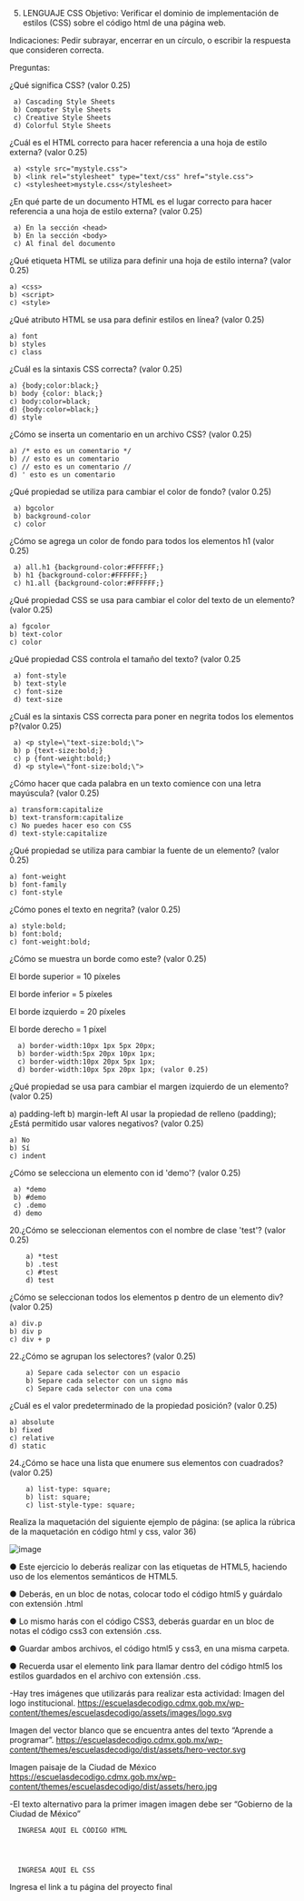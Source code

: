 5. LENGUAJE CSS
Objetivo: Verificar el dominio de implementación de estilos (CSS) sobre el código html de una página web.

Indicaciones: Pedir subrayar, encerrar en un círculo, o escribir la respuesta que consideren correcta.

Preguntas:

¿Qué significa CSS? (valor 0.25)

     a) Cascading Style Sheets
     b) Computer Style Sheets
     c) Creative Style Sheets
     d) Colorful Style Sheets
   
¿Cuál es el HTML correcto para hacer referencia a una hoja de estilo externa? (valor 0.25)

     a) <style src="mystyle.css">
     b) <link rel="stylesheet" type="text/css" href="style.css">
     c) <stylesheet>mystyle.css</stylesheet>
  
¿En qué parte de un documento HTML es el lugar correcto para hacer referencia a una hoja de estilo externa? (valor 0.25)

     a) En la sección <head>
     b) En la sección <body>
     c) Al final del documento
  
¿Qué etiqueta HTML se utiliza para definir una hoja de estilo interna? (valor 0.25)

    a) <css>
    b) <script>
    c) <style>
  
¿Qué atributo HTML se usa para definir estilos en línea? (valor 0.25)

    a) font
    b) styles
    c) class
  
¿Cuál es la sintaxis CSS correcta? (valor 0.25)

    a) {body;color:black;}
    b) body {color: black;}
    c) body:color=black;
    d) {body:color=black;}
    d) style
  
¿Cómo se inserta un comentario en un archivo CSS? (valor 0.25)

    a) /* esto es un comentario */
    b) // esto es un comentario
    c) // esto es un comentario //
    d) ' esto es un comentario
  
¿Qué propiedad se utiliza para cambiar el color de fondo? (valor 0.25)

     a) bgcolor
     b) background-color
     c) color
   
¿Cómo se agrega un color de fondo para todos los elementos h1 (valor 0.25)

     a) all.h1 {background-color:#FFFFFF;}
     b) h1 {background-color:#FFFFFF;}
     c) h1.all {background-color:#FFFFFF;}

¿Qué propiedad CSS se usa para cambiar el color del texto de un elemento? (valor 0.25)

    a) fgcolor
    b) text-color
    c) color
  
¿Qué propiedad CSS controla el tamaño del texto? (valor 0.25

     a) font-style
     b) text-style
     c) font-size
     d) text-size
 
¿Cuál es la sintaxis CSS correcta para poner en negrita todos los elementos p?(valor 0.25)

     a) <p style=\"text-size:bold;\">
     b) p {text-size:bold;}
     c) p {font-weight:bold;}
     d) <p style=\"font-size:bold;\">
   
¿Cómo hacer que cada palabra en un texto comience con una letra mayúscula? (valor 0.25)

    a) transform:capitalize
    b) text-transform:capitalize
    c) No puedes hacer eso con CSS
    d) text-style:capitalize
  
¿Qué propiedad se utiliza para cambiar la fuente de un elemento? (valor 0.25)

    a) font-weight
    b) font-family
    c) font-style
  
¿Cómo pones el texto en negrita? (valor 0.25)

    a) style:bold;
    b) font:bold;
    c) font-weight:bold;
  
¿Cómo se muestra un borde como este? (valor 0.25)

El borde superior = 10 píxeles

El borde inferior = 5 píxeles

El borde izquierdo = 20 píxeles

El borde derecho = 1 píxel

      a) border-width:10px 1px 5px 20px;
      b) border-width:5px 20px 10px 1px;
      c) border-width:10px 20px 5px 1px;
      d) border-width:10px 5px 20px 1px; (valor 0.25)
      
¿Qué propiedad se usa para cambiar el margen izquierdo de un elemento? (valor 0.25)

  a) padding-left
  b) margin-left
Al usar la propiedad de relleno (padding); ¿Está permitido usar valores negativos? (valor 0.25)

    a) No
    b) Sí
    c) indent
    
¿Cómo se selecciona un elemento con id 'demo'? (valor 0.25)

     a) *demo
     b) #demo
     c) .demo
     d) demo
   
20.¿Cómo se seleccionan elementos con el nombre de clase 'test'? (valor 0.25)

        a) *test
        b) .test
        c) #test
        d) test
¿Cómo se seleccionan todos los elementos p dentro de un elemento div? (valor 0.25)

    a) div.p
    b) div p
    c) div + p
22.¿Cómo se agrupan los selectores? (valor 0.25)

        a) Separe cada selector con un espacio
        b) Separe cada selector con un signo más
        c) Separe cada selector con una coma
¿Cuál es el valor predeterminado de la propiedad posición? (valor 0.25)

    a) absolute
    b) fixed
    c) relative
    d) static
24.¿Cómo se hace una lista que enumere sus elementos con cuadrados? (valor 0.25)

        a) list-type: square;
        b) list: square;
        c) list-style-type: square;
Realiza la maquetación del siguiente ejemplo de página: (se aplica la rúbrica de la maquetación en código html y css, valor 36)

![image](https://user-images.githubusercontent.com/101203533/166943891-54301898-e329-4618-91aa-23abf33bc29b.png)

● Este ejercicio lo deberás realizar con las etiquetas de HTML5, haciendo uso de los elementos semánticos de HTML5.

● Deberás, en un bloc de notas, colocar todo el código html5 y guárdalo con extensión .html

● Lo mismo harás con el código CSS3, deberás guardar en un bloc de notas el código css3 con extensión .css.

● Guardar ambos archivos, el código html5 y css3, en una misma carpeta.

● Recuerda usar el elemento link para llamar dentro del código html5 los estilos guardados en el archivo con extensión .css.

-Hay tres imágenes que utilizarás para realizar esta actividad: Imagen del logo institucional. https://escuelasdecodigo.cdmx.gob.mx/wp-content/themes/escuelasdecodigo/assets/images/logo.svg

Imagen del vector blanco que se encuentra antes del texto “Aprende a programar”. https://escuelasdecodigo.cdmx.gob.mx/wp-content/themes/escuelasdecodigo/dist/assets/hero-vector.svg

Imagen paisaje de la Ciudad de México https://escuelasdecodigo.cdmx.gob.mx/wp-content/themes/escuelasdecodigo/dist/assets/hero.jpg

-El texto alternativo para la primer imagen imagen debe ser “Gobierno de la Ciudad de México”

      INGRESA AQUI EL CÓDIGO HTML
      
      
      
      
      INGRESA AQUI EL CSS
Ingresa el link a tu página del proyecto final
